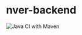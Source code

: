 # nver-backend
![Java CI with Maven](https://github.com/arturvahanyan14/nver-backend/workflows/Java%20CI%20with%20Maven/badge.svg)
